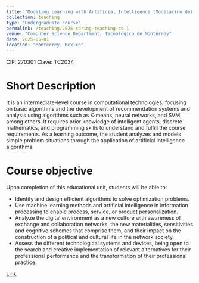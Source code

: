 ```yaml
---
title: "Modeling Learning with Artificial Intelligence (Modelación del aprendizaje con inteligencia artificial)"
collection: teaching
type: "Undergraduate course"
permalink: /teaching/2025-spring-teaching-cs-1
venue: "Computer Science Department, Tecnológico de Monterrey"
date: 2025-05-01
location: "Monterrey, Mexico"
---
```


CIP: 270301
Clave: TC2034

# Short Description

It is an intermediate-level course in computational technologies, focusing on basic algorithms and the development of recommendation systems and analysis using algorithms such as K-means, neural networks, and SVM, among others. It requires prior knowledge of intelligent agents, discrete mathematics, and programming skills to understand and fulfill the course requirements. As a learning outcome, the student analyzes and models simple problem situations through the application of artificial intelligence algorithms.

# Course objective
Upon completion of this educational unit, students will be able to:
- Identify and design efficient algorithms to solve optimization problems.
- Use machine learning methods and artificial intelligence in information processing to enable process, service, or product personalization.
- Analyze the digital environment as a new culture with awareness of exchange and collaboration networks, the new materialities, sensitivities and cognitive schemes that comprise them, and their impact on the construction of a political and cultural life in the network society.
- Assess the different technological systems and devices, being open to the search and creative implementation of relevant alternatives for their professional performance and the transformation of their professional practice.

[Link](https://samp.itesm.mx/fd/Materias/VistaPreliminarMateria?clave=TC2034&lang=ES)
